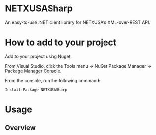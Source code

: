 # NETXUSASharp

An easy-to-use .NET client library for NETXUSA's XML-over-REST API.  

# How to add to your project

Add to your project using Nuget.  

From Visual Studio, click the Tools menu -> NuGet Package Manager -> Package Manager Console.

From the console, run the following command:

`Install-Package NETXUSASharp`

# Usage

## Overview

